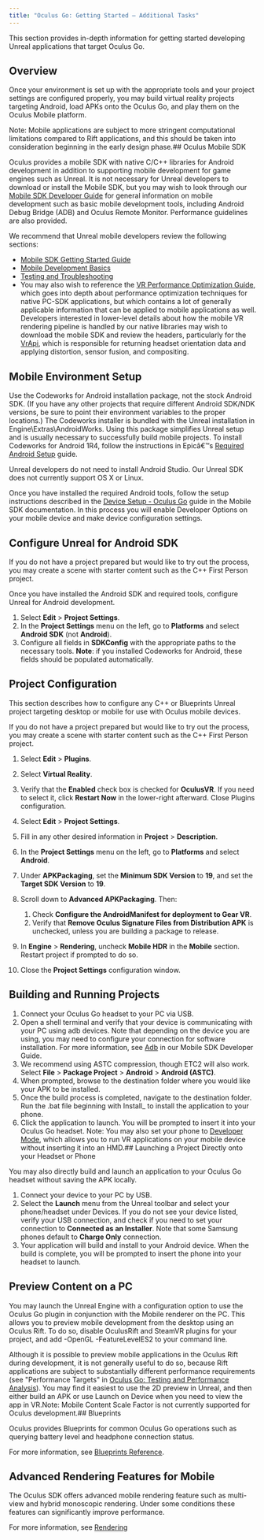 ```yaml
---
title: "Oculus Go: Getting Started – Additional Tasks"
---
```

This section provides in-depth information for getting started developing Unreal applications that target Oculus Go.

## Overview

Once your environment is set up with the appropriate tools and your project settings are configured properly, you may build virtual reality projects targeting Android, load APKs onto the Oculus Go, and play them on the Oculus Mobile platform.

Note: Mobile applications are subject to more stringent computational limitations compared to Rift applications, and this should be taken into consideration beginning in the early design phase.## Oculus Mobile SDK

Oculus provides a mobile SDK with native C/C++ libraries for Android development in addition to supporting mobile development for game engines such as Unreal. It is not necessary for Unreal developers to download or install the Mobile SDK, but you may wish to look through our [Mobile SDK Developer Guide](/documentation/mobilesdk/latest/) for general information on mobile development such as basic mobile development tools, including Android Debug Bridge (ADB) and Oculus Remote Monitor. Performance guidelines are also provided.

We recommend that Unreal mobile developers review the following sections:

* [Mobile SDK Getting Started Guide](/documentation/mobilesdk/latest/concepts/book-intro/)
* [Mobile Development Basics](/documentation/mobilesdk/latest/concepts/book-mobile-basics/)
* [Testing and Troubleshooting](/documentation/mobilesdk/latest/concepts/book-testing/)
* You may also wish to reference the [VR Performance Optimization Guide](/documentation/pcsdk/latest/concepts/dg-performance-opt-guide/), which goes into depth about performance optimization techniques for native PC-SDK applications, but which contains a lot of generally applicable information that can be applied to mobile applications as well.
Developers interested in lower-level details about how the mobile VR rendering pipeline is handled by our native libraries may wish to download the mobile SDK and review the headers, particularly for the [VrApi](/documentation/mobilesdk/latest/concepts/book-engine-integration/), which is responsible for returning headset orientation data and applying distortion, sensor fusion, and compositing.

## Mobile Environment Setup

Use the Codeworks for Android installation package, not the stock Android SDK. (If you have any other projects that require different Android SDK/NDK versions, be sure to point their environment variables to the proper locations.) The Codeworks installer is bundled with the Unreal installation in Engine\Extras\AndroidWorks. Using this package simplifies Unreal setup and is usually necessary to successfully build mobile projects. To install Codeworks for Android 1R4, follow the instructions in Epicâ€™s [Required Android Setup](https://api.unrealengine.com/INT/Platforms/Android/GettingStarted/1/index.html) guide.

Unreal developers do not need to install Android Studio. Our Unreal SDK does not currently support OS X or Linux.

Once you have installed the required Android tools, follow the setup instructions described in the [Device Setup - Oculus Go](/documentation/mobilesdk/latest/concepts/mobile-device-setup-go/) guide in the Mobile SDK documentation. In this process you will enable Developer Options on your mobile device and make device configuration settings.

## Configure Unreal for Android SDK

If you do not have a project prepared but would like to try out the process, you may create a scene with starter content such as the C++ First Person project.

Once you have installed the Android SDK and required tools, configure Unreal for Android development.

1. Select **Edit** > **Project Settings**.
2. In the **Project Settings** menu on the left, go to **Platforms** and select **Android SDK** (not **Android**).
3. Configure all fields in **SDKConfig** with the appropriate paths to the necessary tools. **Note**: if you installed Codeworks for Android, these fields should be populated automatically.
## Project Configuration

This section describes how to configure any C++ or Blueprints Unreal project targeting desktop or mobile for use with Oculus mobile devices.

If you do not have a project prepared but would like to try out the process, you may create a scene with starter content such as the C++ First Person project.

1. Select **Edit** > **Plugins**.
2. Select **Virtual Reality**.
3. Verify that the **Enabled** check box is checked for **OculusVR**. If you need to select it, click **Restart Now** in the lower-right afterward. Close Plugins configuration.
4. Select **Edit** > **Project Settings**.
5. Fill in any other desired information in **Project** > **Description**.
6. In the **Project Settings** menu on the left, go to **Platforms** and select **Android**.
7. Under **APKPackaging**, set the **Minimum SDK Version** to **19**, and set the **Target SDK Version** to **19**.
8. Scroll down to **Advanced APKPackaging**. Then:
	1. Check **Configure the AndroidManifest for deployment to Gear VR**.
	2. Verify that **Remove Oculus Signature Files from Distribution APK** is unchecked, unless you are building a package to release.

9. In **Engine** > **Rendering**, uncheck **Mobile HDR** in the **Mobile** section. Restart project if prompted to do so.
10. Close the **Project Settings** configuration window.
## Building and Running Projects

1. Connect your Oculus Go headset to your PC via USB.
2. Open a shell terminal and verify that your device is communicating with your PC using adb devices. Note that depending on the device you are using, you may need to configure your connection for software installation. For more information, see [Adb](/documentation/mobilesdk/latest/concepts/mobile-adb/) in our Mobile SDK Developer Guide.
3. We recommend using ASTC compression, though ETC2 will also work. Select **File** > **Package Project** > **Android** > **Android (ASTC)**.
4. When prompted, browse to the destination folder where you would like your APK to be installed.
5. Once the build process is completed, navigate to the destination folder. Run the .bat file beginning with Install\_ to install the application to your phone.
6. Click the application to launch. You will be prompted to insert it into your Oculus Go headset.
Note: You may also set your phone to [Developer Mode](/documentation/mobilesdk/latest/concepts/mobile-troublesh-device-run-app-outside/), which allows you to run VR applications on your mobile device without inserting it into an HMD.## Launching a Project Directly onto your Headset or Phone

You may also directly build and launch an application to your Oculus Go headset without saving the APK locally.

1. Connect your device to your PC by USB.
2. Select the **Launch** menu from the Unreal toolbar and select your phone/headset under Devices. If you do not see your device listed, verify your USB connection, and check if you need to set your connection to **Connected as an Installer**. Note that some Samsung phones default to **Charge Only** connection.
3. Your application will build and install to your Android device. When the build is complete, you will be prompted to insert the phone into your headset to launch.
## Preview Content on a PC

You may launch the Unreal Engine with a configuration option to use the Oculus Go plugin in conjunction with the Mobile renderer on the PC. This allows you to preview mobile development from the desktop using an Oculus Rift. To do so, disable OculusRift and SteamVR plugins for your project, and add -OpenGL -FeatureLevelES2 to your command line.

Although it is possible to preview mobile applications in the Oculus Rift during development, it is not generally useful to do so, because Rift applications are subject to substantially different performance requirements (see "Performance Targets" in [Oculus Go: Testing and Performance Analysis](/documentation/unreal/latest/concepts/unreal-debug-go/ "This guide describes basic testing and performance analysis for Oculus Go development in Unreal.")). You may find it easiest to use the 2D preview in Unreal, and then either build an APK or use Launch on Device when you need to view the app in VR.Note: Mobile Content Scale Factor is not currently supported for Oculus development.## Blueprints

Oculus provides Blueprints for common Oculus Go operations such as querying battery level and headphone connection status.

For more information, see [Blueprints Reference](/documentation/unreal/latest/concepts/unreal-blueprints/ "This section serves as a reference guide for the Blueprints in the Online Subsystem Oculus library.").

## Advanced Rendering Features for Mobile

The Oculus SDK offers advanced mobile rendering feature such as multi-view and hybrid monoscopic rendering. Under some conditions these features can significantly improve performance.

For more information, see [Rendering](/documentation/unreal/latest/concepts/unreal-advanced-rendering/ "This section describes important rendering options and tools that can significantly improve your application.")
